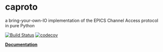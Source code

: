 # caproto

a bring-your-own-IO implementation of the EPICS Channel Access protocol in pure
Python

[![Build Status](https://travis-ci.org/NSLS-II/caproto.svg?branch=master)](https://travis-ci.org/NSLS-II/caproto) [![codecov](https://codecov.io/gh/NSLS-II/caproto/branch/master/graph/badge.svg)](https://codecov.io/gh/NSLS-II/caproto)

[**Documentation**](https://nsls-ii.github.io/caproto/)
